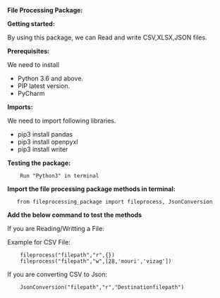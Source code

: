 **File Processing Package:**

**Getting started:**

By using this package, we can Read and write CSV,XLSX,JSON files.

**Prerequisites:**

We need to install 

- Python 3.6 and above.
- PIP latest version.
- PyCharm

**Imports:**

We need to import following libraries.
- pip3 install pandas
- pip3 install openpyxl
- pip3 install writer

**Testing the package:**

        Run "Python3" in terminal

**Import the file processing package methods in terminal:**

       from fileprocessing_package import fileprocess, JsonConversion

**Add the below command to test the methods**

If you are Reading/Writting a File:

Example for CSV File:

        fileprocess("filepath","r",{})
        fileprocess("filepath","w",[28,'mouri','vizag'])

If you are converting CSV to Json:

        JsonConversion("filepath","r","Destinationfilepath")









